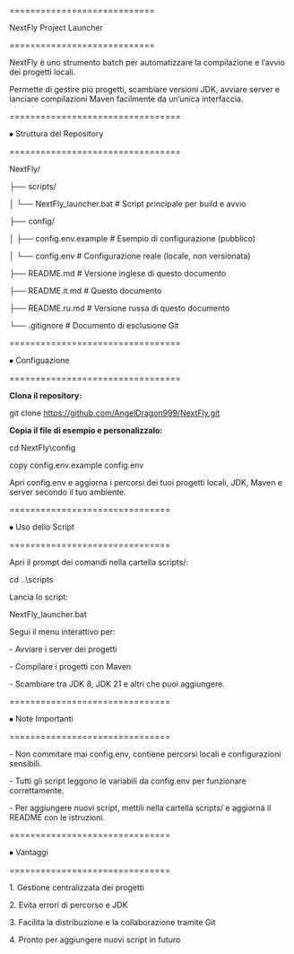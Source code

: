 ============================

NextFly Project Launcher

============================



NextFly è uno strumento batch per automatizzare la compilazione e l’avvio dei progetti locali.

Permette di gestire più progetti, scambiare versioni JDK, avviare server e lanciare compilazioni Maven facilmente da un’unica interfaccia.



=================================

⦁   Struttura del Repository

=================================



NextFly/

├── scripts/

│   └── NextFly\_launcher.bat  # Script principale per build e avvio

├── config/

│   ├── config.env.example    # Esempio di configurazione (pubblico)

│   └── config.env            # Configurazione reale (locale, non versionata)

├── README.md		           # Versione inglese di questo documento

├── README.it.md              # Questo documento

├── README.ru.md              # Versione russa di questo documento

└── .gitignore                # Documento di esclusione Git



=================================

⦁	Configuazione

=================================



**Clona il repository:**



git clone https://github.com/AngelDragon999/NextFly.git



**Copia il file di esempio e personalizzalo:**



cd NextFly\\config

copy config.env.example config.env



Apri config.env e aggiorna i percorsi dei tuoi progetti locali, JDK, Maven e server secondo il tuo ambiente.



===============================

⦁	Uso dello Script

===============================



Apri il prompt dei comandi nella cartella scripts/:



cd ..\\scripts



Lancia lo script:



NextFly\_launcher.bat



Segui il menu interattivo per:



\- Avviare i server dei progetti

\- Compilare i progetti con Maven

\- Scambiare tra JDK 8, JDK 21 e altri che puoi aggiungere.



===============================

⦁	Note Importanti

===============================



\- Non commitare mai config.env, contiene percorsi locali e configurazioni sensibili.

\- Tutti gli script leggono le variabili da config.env per funzionare correttamente.

\- Per aggiungere nuovi script, mettili nella cartella scripts/ e aggiorna il README con le istruzioni.



===============================

⦁	Vantaggi

===============================



1\. Gestione centralizzata dei progetti

2\. Evita errori di percorso e JDK

3\. Facilita la distribuzione e la collaborazione tramite Git

4\. Pronto per aggiungere nuovi script in futuro



